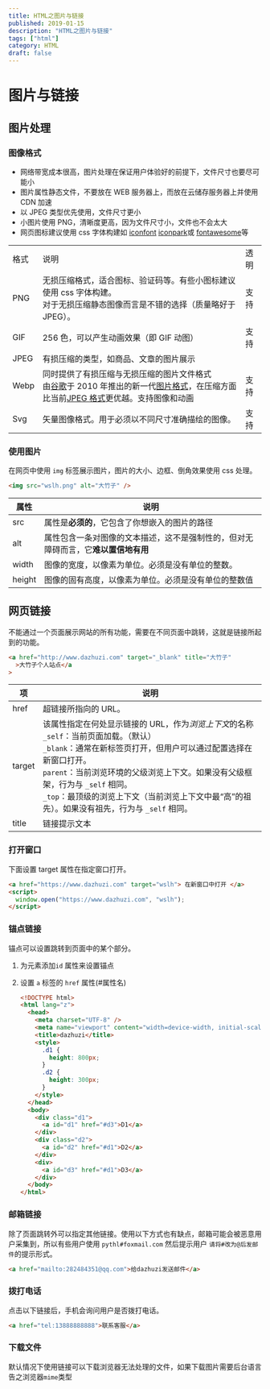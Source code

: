 ```yaml
---
title: HTML之图片与链接
published: 2019-01-15
description: "HTML之图片与链接"
tags: ["html"]
category: HTML
draft: false
---
```


# 图片与链接

## 图片处理

### 图像格式

- 网络带宽成本很高，图片处理在保证用户体验好的前提下，文件尺寸也要尽可能小
- 图片属性静态文件，不要放在 WEB 服务器上，而放在云储存服务器上并使用 CDN 加速
- 以 JPEG 类型优先使用，文件尺寸更小
- 小图片使用 PNG，清晰度更高，因为文件尺寸小，文件也不会太大
- 网页图标建议使用 css 字体构建如 [iconfont](https://www.iconfont.cn/) [iconpark](https://iconpark.oceanengine.com/home)或 [fontawesome](https://fontawesome.com/icons?d=gallery)等

|      |                                                              |      |
| ---- | ------------------------------------------------------------ | ---- |
| 格式 | 说明                                                         | 透明 |
| PNG  | 无损压缩格式，适合图标、验证码等。有些小图标建议使用 css 字体构建。<br />对于无损压缩静态图像而言是不错的选择（质量略好于 JPEG）。 | 支持 |
| GIF  | 256 色，可以产生动画效果（即 GIF 动图）                      | 支持 |
| JPEG | 有损压缩的类型，如商品、文章的图片展示                       |      |
| Webp | 同时提供了有损压缩与无损压缩的图片文件格式<br />由[谷歌](https://baike.baidu.com/item/谷歌/117920?fromModule=lemma_inlink)于 2010 年推出的新一代[图片格式](https://baike.baidu.com/item/图片格式/381122?fromModule=lemma_inlink)，在压缩方面比当前[JPEG 格式](https://baike.baidu.com/item/JPEG格式/3462770?fromModule=lemma_inlink)更优越。支持图像和动画 | 支持 |
| Svg  | 矢量图像格式。用于必须以不同尺寸准确描绘的图像。             | 支持 |

### 使用图片

在网页中使用 `img` 标签展示图片，图片的大小、边框、倒角效果使用 css 处理。

```html
<img src="wslh.png" alt="大竹子" />
```

| 属性   | 说明                                                         |
| ------ | ------------------------------------------------------------ |
| src    | 属性是**必须的**，它包含了你想嵌入的图片的路径               |
| alt    | 属性包含一条对图像的文本描述，这不是强制性的，但对无障碍而言，它**难以置信地有用** |
| width  | 图像的宽度，以像素为单位。必须是没有单位的整数。             |
| height | 图像的固有高度，以像素为单位。必须是没有单位的整数值         |

## 网页链接

不能通过一个页面展示网站的所有功能，需要在不同页面中跳转，这就是链接所起到的功能。

```html
<a href="http://www.dazhuzi.com" target="_blank" title="大竹子"
  >大竹子个人站点</a
>
```

| 项     | 说明                                                         |
| ------ | ------------------------------------------------------------ |
| href   | 超链接所指向的 URL。                                         |
| target | 该属性指定在何处显示链接的 URL，作为*浏览上下文*的名称<br />`_self`：当前页面加载。（默认）<br />`_blank`：通常在新标签页打开，但用户可以通过配置选择在新窗口打开。<br />`parent`：当前浏览环境的父级浏览上下文。如果没有父级框架，行为与 `_self` 相同。<br />`_top`：最顶级的浏览上下文（当前浏览上下文中最“高”的祖先）。如果没有祖先，行为与 `_self` 相同。 |
| title  | 链接提示文本                                                 |

### 打开窗口

下面设置 target 属性在指定窗口打开。

```html
<a href="https://www.dazhuzi.com" target="wslh"> 在新窗口中打开 </a>
<script>
  window.open("https://www.dazhuzi.com", "wslh");
</script>
```

### 锚点链接

锚点可以设置跳转到页面中的某个部分。

1. 为元素添加`id` 属性来设置锚点

2. 设置 `a` 标签的 `href` 属性(#属性名)

   ```html
   <!DOCTYPE html>
   <html lang="z">
     <head>
       <meta charset="UTF-8" />
       <meta name="viewport" content="width=device-width, initial-scale=1.0" />
       <title>dazhuzi</title>
       <style>
         .d1 {
           height: 800px;
         }
         .d2 {
           height: 300px;
         }
       </style>
     </head>
     <body>
       <div class="d1">
         <a id="d1" href="#d3">D1</a>
       </div>
       <div class="d2">
         <a id="d2" href="#d1">D2</a>
       </div>
       <div>
         <a id="d3" href="#d1">D3</a>
       </div>
     </body>
   </html>
   ```

### 邮箱链接

除了页面跳转外可以指定其他链接。使用以下方式也有缺点，邮箱可能会被恶意用户采集到，所以有些用户使用 `pythl#foxmail.com` 然后提示用户 `请将#改为@后发邮件`的提示形式。

```html
<a href="mailto:282484351@qq.com">给dazhuzi发送邮件</a>
```

### 拨打电话

点击以下链接后，手机会询问用户是否拨打电话。

```html
<a href="tel:13888888888">联系客服</a>
```

### 下载文件

默认情况下使用链接可以下载浏览器无法处理的文件，如果下载图片需要后台语言告之浏览器`mime`类型